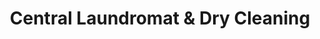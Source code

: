 ---
title: "Central Laundromat & Dry Cleaning"
url: /kingston/central-laundromat-and-dry-cleaning/
shop: laundry
---